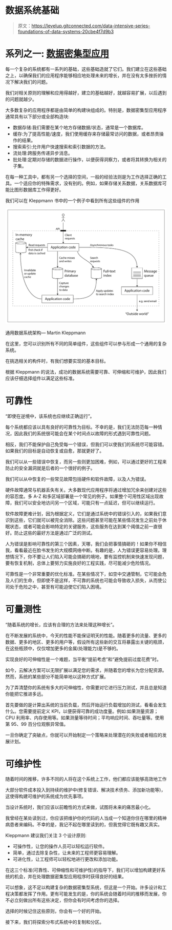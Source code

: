 # 数据系统基础

> 原文：<https://levelup.gitconnected.com/data-intensive-series-foundations-of-data-systems-20cbe4f7d9b3>

# **系列之一:** [数据密集型应用](https://medium.com/@r-arias/data-intensive-applications-series-38e257aeeb1a)

每一个复杂的系统都有一系列的基础，这些基础造就了它们。我们建立在这些基础之上，以确保我们的应用程序能够相应地处理未来的增长，并在没有太多挫折的情况下解决我们的问题。

我们对相关原则的理解和应用得越好，建立的基础越好，就越容易扩展，以后遇到的问题就越少。

大多数复杂的应用程序都是由简单的构建块组成的。特别是，数据密集型应用程序通常具有以下部分或全部构造块:

*   数据存储:我们需要在某个地方存储数据/状态，通常是一个数据库。
*   缓存:为了提高性能/速度，我们使用缓存来存储最常访问的数据，或者昂贵操作的结果。
*   搜索索引:允许用户快速搜索和索引数据的方法。
*   流处理:跨服务传递异步消息。
*   批处理:定期对存储的数据进行操作，以便获得洞察力，或者将其转换为相关的子集。

在每一种工具中，都有另一个选择的空间，一般的经验法则是为工作选择正确的工具。一个适应你的特殊需求，没有别的。例如，如果存储关系数据，关系数据库可能比图形数据库工作得更好。

我们可以在 Kleppmann 书中的一个例子中看到所有这些组件的作用

![](img/bd972fd6446e3a2c7d23dde11ba1532e.png)

通用数据系统架构— Martin Kleppmann

在这里，您可以识别所有不同的简单组件，这些组件可以参与形成一个通用的复杂系统。

在挑选相关的构件时，有我们想要实现的基本目标。

根据 Kleppmann 的说法，成功的数据系统需要可靠、可伸缩和可维护，因此我们应该仔细选择组件以满足这些标准。

# 可靠性

“即使在逆境中，该系统也应继续正确运行”。

每个系统都应该以具有良好的可靠性为目标。不幸的是，我们无法防范每一种情况，因此我们的系统很可能会在某个时间点以故障的形式遇到可靠性问题。

相反，我们不能保护自己免受每一个错误，但我们可以使我们的系统尽可能容错。如果我们的目标是自动恢复或自愈，那就更好了。

我们可以从一些错误中恢复，而另一些则更加困难，例如，可以通过更好的工程来防止的安全漏洞就是后者的一个很好的例子。

我们可以从中恢复的一些常见故障包括硬件和软件故障，以及人为错误。

硬件故障通常与机器丢失有关。大多数现代应用程序将通过增加冗余来创建对这些的容忍度。多 A-Z 和多区域部署是一个常见的例子。如果整个可用性区域出现故障，我们可以安全地访问另一个区域，可能只有一点延迟，但可以继续运行。

软件故障更难计划，因为根据定义，它们是通过系统中的错误引入的，如果我们意识到这些，它们就可以被完全消除。这些问题甚至可能在某些情况发生之前处于休眠状态，或者可能会影响特定的关键服务，这些服务在达到某个阈值之前一直很好。防止这些的最好方法是通过广泛的测试。

人为错误是影响可靠性的第三个因素，天哪，我们会把事情搞砸的！如果你不相信我，看看最近在脸书发生的大规模网络中断。有趣的是，人为错误更容易处理。理想情况下，你不要让人们陷入可能会搞砸的境地，要有监控机制来快速发现问题，要有恢复机制，总体上要努力实施良好的工程实践，尽可能减少危险情况。

可靠性是一个非常重要的优化标准。在某些情况下，如空中交通管制，它可能会危及人们的生命，但即使不是这样，不可靠的系统也可能会导致收入损失，从而使公司处于危险之中，甚至有可能迫使它们陷入困境。

# 可量测性

“随着系统的增长，应该有合理的方法来处理这种增长”。

在不断发展的系统中，今天的性能不能保证明天的性能。随着更多的流量、更多的数据、更多的地区、更多的用户等，假设所有这些新的交互将暴露出关键的瓶颈，在这些瓶颈中，仅仅增加更多的金属(处理能力)是不够的。

实现良好的可伸缩性是一个难题，当平衡“提前考虑”和“避免提前过度花费”时。

如今，云解决方案可以无限扩展以满足您的需求，并随着您的增长为您分配资源。然而，系统的某些部分不能简单地以这种方式扩展。

为了弄清楚你的系统有多大的可伸缩性，你需要对它进行压力测试，并且总是知道你能把它推进多远。

首先要做的是计算出系统的当前负载，然后开始运行负载增加的测试，看看会发生什么。您需要提前定义 KPI，以便获得可靠的成功度量。例如:如果测量资源；CPU 利用率、内存使用等。如果测量等待时间；平均响应时间、吞吐量等。使用第 95、99 百分位观察异常值。

一旦你确定了突破点，你就可以开始制定一个策略来处理潜在的失败或者相应的发展计划。

# 可维护性

随着时间的推移，许多不同的人将在这个系统上工作，他们都应该能够高效地工作

大部分软件成本投入到持续的维护中(修复错误、解决技术债务、添加新功能等)，这使得构建可维护的系统成为优先事项。

当设计系统时，我们应该以前瞻性的方式来做，试图将未来的痛苦最小化。

我曾经在某处读到过，你应该把维护你的代码的人当成一个知道你住在哪里的精神病患者来编码。不幸的是，我记不起在哪里读到的，但我觉得它既有趣又真实。

Kleppmann 建议我们关注 3 个设计原则:

*   可操作性，让您的操作人员可以轻松运行软件。
*   简单，通过去除复杂性，让未来的工程师更容易理解。
*   可进化性，让工程师可以轻松地进行更改和添加功能。

在这三个标准(可靠性、可伸缩性和可维护性)的指导下，我们可以增加构建更好系统的机会，并在处理数据密集型应用程序时获得良好的结果。

可以想象，这不足以构建复杂的数据密集型系统，但这是一个开始。许多设计和工程决策都发挥了作用。更有可能发生的是，你的系统会随着时间的推移而发展，你不必立刻做出所有这些决定，但你会有时间考虑你的选择。

选择的时候记住这些原则，你会有一个好的开始。

接下来，我们将探索分布式系统中的复制和分区。